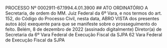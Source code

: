 PROCESSO Nº 0002911-67.1994.4.01.3900 ## ATO ORDINATÓRIO A Secretaria, de ordem do MM. Juiz Federal da 6º Vara, e nos termos do art. 152, do Código do Processo Civil, nesta data, ABRO VISTA dos presentes autos à(o) exequente para que se manifeste sobre o prosseguimento do feito. Belém, 8 de dezembro de 2022 (assinado digitalmente) Diretor(a) de Secretaria da 6º Vara Federal de Execução Fiscal da SJPA 62 Vara Federal de Execução Fiscal da SJPA

